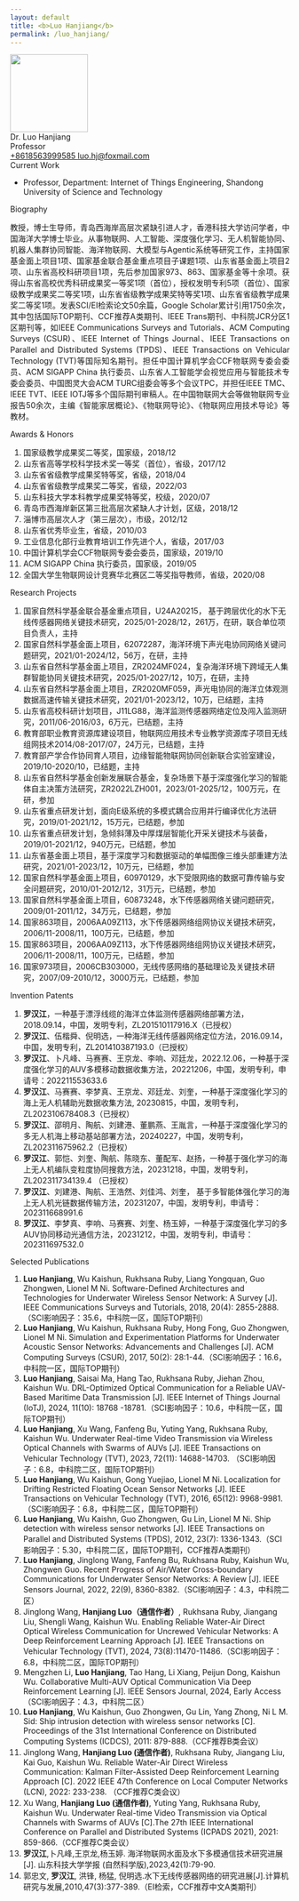 ```yaml
---
layout: default
title: <b>Luo Hanjiang</b>
permalink: /luo_hanjiang/
---
```


<div class="text-center">
    <img class="rounded-circle border shadow" height="140px" width="140px"
        src="{{ '/assets/imgs/luo_hanjiang.png' | relative_url }}" />
    <div class="fs-4 fw-light">
        Dr. Luo Hanjiang
    </div>
    <div class="fs-5 fw-light text-secondary">
        Professor
    </div>
    <div class="btn-group mt-2 gap-3">
        <a href="tel:+8618563999585" class="text-decoration-none">
            <i class="bi bi-telephone-fill"></i> +8618563999585
        </a>
        <a href="mailto:luo.hj@foxmail.com" class="text-decoration-none">
            <i class="bi bi-envelope-at-fill"></i> luo.hj@foxmail.com
        </a>
    </div>
</div>

<div class="fs-4 fw-semibold border-bottom">
    <i class="bi bi-building-check"></i>
    Current Work
</div>
<ul class="list-group-numbered mt-3">
  <li class="list-group-item">
    Professor, Department: Internet of Things Engineering, Shandong University of Science and Technology
  </li>
</ul>

<div class="fs-4 fw-semibold border-bottom">
    <i class="bi bi-info-circle"></i>
    Biography
</div>
<p class="mt-3" style="text-align: justify;">
    教授，博士生导师，青岛西海岸高层次紧缺引进人才，香港科技大学访问学者，中国海洋大学博士毕业。从事物联网、人工智能、深度强化学习、无人机智能协同、机器人集群协同智能、海洋物联网、大模型与Agentic系统等研究工作，主持国家基金面上项目1项、国家基金联合基金重点项目子课题1项、山东省基金面上项目2项、山东省高校科研项目1项，先后参加国家973、863、国家基金等十余项。获得山东省高校优秀科研成果奖一等奖1项（首位），授权发明专利5项（首位）、国家级教学成果奖二等奖1项，山东省省级教学成果奖特等奖1项、山东省省级教学成果奖二等奖1项。发表SCI/EI检索论文50余篇，Google Scholar累计引用1750余次，其中包括国际TOP期刊、CCF推荐A类期刊、IEEE Trans期刊、中科院JCR分区1区期刊等，如IEEE Communications Surveys and Tutorials、ACM Computing Surveys (CSUR)、IEEE Internet of Things Journal、IEEE Transactions on Parallel and Distributed Systems (TPDS)、IEEE Transactions on Vehicular Technology (TVT)等国际知名期刊。担任中国计算机学会CCF物联网专委会委员、ACM SIGAPP China 执行委员、山东省人工智能学会视觉应用与智能技术专委会委员、中国图灵大会ACM TURC组委会等多个会议TPC，并担任IEEE TMC、IEEE TVT、IEEE IOTJ等多个国际期刊审稿人。在中国物联网大会等做物联网专业报告50余次，主编《智能家居概论》、《物联网导论》、《物联网应用技术导论》等教材。
</p>

<div class="fs-4 fw-semibold border-bottom">
    <i class="bi bi-award"></i>
    Awards & Honors
</div>
<ol class="list-group-numbered mt-3">
    <li class="list-group-item mb-1">
        国家级教学成果奖二等奖，国家级，2018/12
    </li>
    <li class="list-group-item mb-1">
        山东省高等学校科学技术奖一等奖（首位），省级，2017/12
    </li>
    <li class="list-group-item mb-1">
        山东省省级教学成果奖特等奖，省级，2018/04
    </li>
    <li class="list-group-item mb-1">
        山东省省级教学成果奖二等奖，省级，2022/03
    </li>
    <li class="list-group-item mb-1">
        山东科技大学本科教学成果奖特等奖，校级，2020/07
    </li>
    <li class="list-group-item mb-1">
        青岛市西海岸新区第三批高层次紧缺人才计划，区级，2018/12
    </li>
    <li class="list-group-item mb-1">
        淄博市高层次人才（第三层次），市级，2012/12
    </li>
    <li class="list-group-item mb-1">
        山东省优秀毕业生，省级，2010/03
    </li>
    <li class="list-group-item mb-1">
        工业信息化部行业教育培训工作先进个人，省级，2017/03
    </li>
    <li class="list-group-item mb-1">
        中国计算机学会CCF物联网专委会委员，国家级，2019/10
    </li>
    <li class="list-group-item mb-1">
        ACM SIGAPP China 执行委员，国家级，2019/05
    </li>
    <li class="list-group-item mb-1">
        全国大学生物联网设计竞赛华北赛区二等奖指导教师，省级，2020/08
    </li>
</ol>

<div class="fs-4 fw-semibold border-bottom">
    <i class="bi bi-easel"></i>
    Research Projects
</div> 
<ol class="list-group-numbered mt-3">
    <li class="list-group-item mb-1">
        国家自然科学基金联合基金重点项目，U24A20215， 基于跨层优化的水下无线传感器网络关键技术研究，2025/01-2028/12，261万，在研，联合单位项目负责人，主持
    </li>
    <li class="list-group-item mb-1">
        国家自然科学基金面上项目，62072287，海洋环境下声光电协同网络关键问题研究，2021/01-2024/12，56万，在研，主持
    </li>
    <li class="list-group-item mb-1">
        山东省自然科学基金面上项目，ZR2024MF024，复杂海洋环境下跨域无人集群智能协同关键技术研究，2025/01-2027/12，10万，在研，主持  
    </li>
    <li class="list-group-item mb-1">
        山东省自然科学基金面上项目，ZR2020MF059，声光电协同的海洋立体观测数据高速传输关键技术研究，2021/01-2023/12，10万，已结题，主持 
    </li>
    <li class="list-group-item mb-1">
        山东省高校科研计划项目，J11LG88，海洋监测传感器网络定位及闯入监测研究，2011/06-2016/03，6万元，已结题，主持
    </li>
    <li class="list-group-item mb-1">
        教育部职业教育资源库建设项目，物联网应用技术专业教学资源库子项目无线组网技术2014/08-2017/07，24万元，已结题，主持
    </li>
    <li class="list-group-item mb-1">
        教育部产学合作协同育人项目，边缘智能物联网协同创新联合实验室建设，2019/10-2020/10，已结题，主持
    </li>
    <li class="list-group-item mb-1">
        山东省自然科学基金创新发展联合基金，复杂场景下基于深度强化学习的智能体自主决策方法研究，ZR2022LZH001，2023/01-2025/12，100万元，在研，参加
    </li>
    <li class="list-group-item mb-1">
        山东省重点研发计划，面向E级系统的多模式耦合应用并行编译优化方法研究，2019/01-2021/12，15万元，已结题，参加
    </li>
    <li class="list-group-item mb-1">
        山东省重点研发计划，急倾斜薄及中厚煤层智能化开采关键技术与装备，2019/01-2021/12，940万元，已结题，参加
    </li>
    <li class="list-group-item mb-1">
        山东省基金面上项目，基于深度学习和数据驱动的单幅图像三维头部重建方法研究，2021/01-2023/12，10万元，已结题，参加
    </li>
    <li class="list-group-item mb-1">
        国家自然科学基金面上项目，60970129，水下受限网络的数据可靠传输与安全问题研究，2010/01-2012/12，31万元，已结题，参加
    </li>
    <li class="list-group-item mb-1">
        国家自然科学基金面上项目，60873248，水下传感器网络关键问题研究，2009/01-2011/12，34万元，已结题，参加
    </li>
    <li class="list-group-item mb-1">
        国家863项目，2006AA09Z113，水下传感器网络组网协议关键技术研究，2006/11-2008/11，100万元，已结题，参加
    </li>
    <li class="list-group-item mb-1">
        国家863项目，2006AA09Z113，水下传感器网络组网协议关键技术研究，2006/11-2008/11，100万元，已结题，参加  
    </li>
    <li class="list-group-item mb-1">
        国家973项目，2006CB303000，无线传感网络的基础理论及关键技术研究，2007/09-2010/12，3000万元，已结题，参加
    </li>
</ol>

<div class="fs-4 fw-semibold border-bottom">
    <i class="bi bi-file-medical"></i>
    Invention Patents
</div> 
<ol class="list-group-numbered mt-3">
    <li class="list-group-item mb-1">
        <b>罗汉江</b>，一种基于漂浮线缆的海洋立体监测传感器网络部署方法，2018.09.14，中国，发明专利，ZL201510117916.X（已授权）
    </li>
    <li class="list-group-item mb-1">
        <b>罗汉江</b>、伍楷舜、倪明选，一种海洋无线传感器网络定位方法，2016.09.14，中国，发明专利，ZL201410387193.0（已授权）
    </li>
    <li class="list-group-item mb-1">
        <b>罗汉江</b>、卜凡峰、马赛赛、王京龙、李响、邓廷龙，2022.12.06，一种基于深度强化学习的AUV多模移动数据收集方法，20221206，中国，发明专利，申请号：202211553633.6
    </li>
    <li class="list-group-item mb-1">
        <b>罗汉江</b>、马赛赛、李梦真、王京龙、邓廷龙、刘奎，一种基于深度强化学习的海上无人机辅助光数据收集方法, 20230815，中国，发明专利，ZL202310678408.3（已授权） 
    </li>
    <li class="list-group-item mb-1">
        <b>罗汉江</b>、邵明月、陶航、刘建港、董鹏燕、王胤言，一种基于深度强化学习的多无人机海上移动基站部署方法，20240227，中国，发明专利，ZL202311675962.2（已授权）
    </li>
    <li class="list-group-item mb-1">
        <b>罗汉江</b>、郭恺、刘奎、陶航、陈晓东、董配军、赵扬，一种基于强化学习的海上无人机编队变粒度协同搜救方法，20231218，中国，发明专利，ZL202311734139.4 （已授权）
    </li>
    <li class="list-group-item mb-1">
        <b>罗汉江</b>、刘建港、陶航、王浩然、刘佳鸿、刘奎， 基于多智能体强化学习的海上无人机光链数据传输方法，20231207，中国，发明专利，申请号：202311668991.6
    </li>
    <li class="list-group-item mb-1">
        <b>罗汉江</b>、李梦真、李响、马赛赛、刘奎、杨玉婷，一种基于深度强化学习的多AUV协同移动光通信方法，20231212，中国，发明专利，申请号：202311697532.0 
    </li>
</ol>

<div class="fs-4 fw-semibold border-bottom">
    <i class="bi bi-book"></i>
    Selected Publications
</div>
<ol class="list-group-numbered mt-3">
    <li class="list-group-item mb-1">
        <b>Luo Hanjiang</b>, Wu Kaishun, Rukhsana Ruby, Liang Yongquan, Guo Zhongwen, Lionel M Ni. Software-Defined Architectures and Technologies for Underwater Wireless Sensor Network: A Survey [J]. IEEE Communications Surveys and Tutorials, 2018, 20(4): 2855-2888.（SCI影响因子：35.6，中科院一区，国际TOP期刊）
    </li>
    <li class="list-group-item mb-1">
        <b>Luo Hanjiang</b>, Wu Kaishun, Rukhsana Ruby, Hong Fong, Guo Zhongwen, Lionel M Ni. Simulation and Experimentation Platforms for Underwater Acoustic Sensor Networks: Advancements and Challenges [J]. ACM Computing Surveys (CSUR), 2017, 50(2): 28:1-44.（SCI影响因子：16.6，中科院一区，国际TOP期刊）
    </li>
    <li class="list-group-item mb-1">
        <b>Luo Hanjiang</b>, Saisai Ma, Hang Tao, Rukhsana Ruby, Jiehan Zhou, Kaishun Wu. DRL-Optimized Optical Communication for a Reliable UAV-Based Maritime Data Transmission [J]. IEEE Internet of Things Journal (IoTJ), 2024, 11(10): 18768 -18781.（SCI影响因子：10.6，中科院一区，国际TOP期刊）
    </li>
    <li class="list-group-item mb-1">
        <b>Luo Hanjiang</b>, Xu Wang, Fanfeng Bu, Yuting Yang, Rukhsana Ruby, Kaishun Wu. Underwater Real-time Video Transmission via Wireless Optical Channels with Swarms of AUVs [J]. IEEE Transactions on Vehicular Technology (TVT), 2023, 72(11): 14688-14703. （SCI影响因子：6.8，中科院二区，国际TOP期刊）
    </li>
    <li class="list-group-item mb-1">
        <b>Luo Hanjiang</b>, Wu Kaishun, Gong Yuejiao, Lionel M Ni. Localization for Drifting Restricted Floating Ocean Sensor Networks [J]. IEEE Transactions on Vehicular Technology (TVT), 2016, 65(12): 9968-9981.（SCI影响因子：6.8，中科院二区，国际TOP期刊）
    </li>
    <li class="list-group-item mb-1">
        <b>Luo Hanjiang</b>, Wu Kaishn, Guo Zhongwen, Gu Lin, Lionel M Ni. Ship detection with wireless sensor networks [J]. IEEE Transactions on Parallel and Distributed Systems (TPDS), 2012, 23(7): 1336-1343.（SCI影响因子：5.30，中科院二区，国际TOP期刊，CCF推荐A类期刊）
    </li>
    <li class="list-group-item mb-1">
        <b>Luo Hanjiang</b>, Jinglong Wang, Fanfeng Bu, Rukhsana Ruby, Kaishun Wu, Zhongwen Guo. Recent Progress of Air/Water Cross-boundary Communications for Underwater Sensor Networks: A Review [J]. IEEE Sensors Journal, 2022, 22(9), 8360-8382.（SCI影响因子：4.3，中科院二区）
    </li>
    <li class="list-group-item mb-1">
        Jinglong Wang, <b>Hanjiang Luo（通信作者）</b>, Rukhsana Ruby, Jiangang Liu, Shengli Wang, Kaishun Wu. Enabling Reliable Water-Air Direct Optical Wireless Communication for Uncrewed Vehicular Networks: A Deep Reinforcement Learning Approach [J]. IEEE Transactions on Vehicular Technology (TVT), 2024, 73(8):11470-11486.（SCI影响因子：6.8，中科院二区，国际TOP期刊） 
    </li>
    <li class="list-group-item mb-1">
        Mengzhen Li, <b>Luo Hanjiang</b>, Tao Hang, Li Xiang, Peijun Dong, Kaishun Wu. Collaborative Multi-AUV Optical Communication Via Deep Reinforcement Learning [J]. IEEE Sensors Journal, 2024, Early Access（SCI影响因子：4.3，中科院二区）
    </li>
    <li class="list-group-item mb-1">
        <b>Luo Hanjiang</b>, Wu Kaishun, Guo Zhongwen, Gu Lin, Yang Zhong, Ni L M. Sid: Ship intrusion detection with wireless sensor networks [C]. Proceedings of the 31st International Conference on Distributed Computing Systems (ICDCS), 2011: 879-888.（CCF推荐B类会议）
    </li>
    <li class="list-group-item mb-1">
        Jinglong Wang, <b>Hanjiang Luo (通信作者)</b>, Rukhsana Ruby, Jiangang Liu, Kai Guo, Kaishun Wu. Reliable Water-Air Direct Wireless Communication: Kalman Filter-Assisted Deep Reinforcement Learning Approach [C]. 2022 IEEE 47th Conference on Local Computer Networks (LCN), 2022: 233-238. （CCF推荐C类会议）
    </li>
    <li class="list-group-item mb-1">
        Xu Wang, <b>Hanjiang Luo (通信作者)</b>, Yuting Yang, Rukhsana Ruby, Kaishun Wu. Underwater Real-time Video Transmission via Optical Channels with Swarms of AUVs [C].The 27th IEEE International Conference on Parallel and Distributed Systems (ICPADS 2021), 2021: 859-866.（CCF推荐C类会议）
    </li>
    <li class="list-group-item mb-1">
        <b>罗汉江</b>,卜凡峰,王京龙,杨玉婷. 海洋物联网水面及水下多模通信技术研究进展[J]. 山东科技大学学报 (自然科学版),2023,42(1):79-90. 
    </li>
    <li class="list-group-item mb-1">
        郭忠文, <b>罗汉江</b>, 洪锋, 杨猛, 倪明选.水下无线传感器网络的研究进展[J].计算机研究与发展,2010,47(3):377-389.（EI检索，CCF推荐中文A类期刊）
    </li>
</ol>